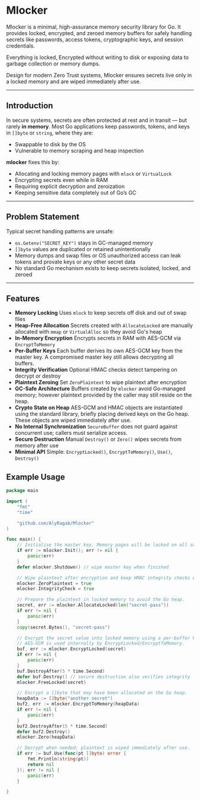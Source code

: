 # Mlocker
Mlocker is a minimal, high-assurance memory security library for Go. It provides locked, encrypted, and zeroed memory buffers for safely handling secrets like passwords, access tokens, cryptographic keys, and session credentials.

Everything is locked, Encrypted without writing to disk or exposing data to garbage collection or memory dumps.

Design for modern Zero Trust systems, Mlocker ensures secrets live only in a locked memory and are wiped immediately after use.

---

## Introduction

In secure systems, secrets are often protected at rest and in transit — but rarely **in memory**. Most Go applications keep passwords, tokens, and keys in `[]byte` or `string`, where they are:

- Swappable to disk by the OS
- Vulnerable to memory scraping and heap inspection

**mlocker** fixes this by:
- Allocating and locking memory pages with `mlock` or `VirtualLock`
- Encrypting secrets even while in RAM
- Requiring explicit decryption and zeroization
- Keeping sensitive data completely out of Go’s GC

---

## Problem Statement

Typical secret handling patterns are unsafe:

- `os.Getenv("SECRET_KEY")` stays in GC-managed memory
- `[]byte` values are duplicated or retained unintentionally
- Memory dumps and swap files or OS unauthorized access can leak tokens and provate keys or any other secret data
- No standard Go mechanism exists to keep secrets isolated, locked, and zeroed

---

## Features

- **Memory Locking** Uses `mlock` to keep secrets off disk and out of swap files
- **Heap-Free Allocation** Secrets created with `AllocateLocked` are manually allocated with `mmap` or `VirtualAlloc` so they avoid Go's heap
- **In-Memory Encryption** Encrypts secrets in RAM with AES-GCM via `EncryptToMemory`
- **Per-Buffer Keys** Each buffer derives its own AES-GCM key from the master key. A compromised master key still allows decrypting all buffers.
- **Integrity Verification** Optional HMAC checks detect tampering on decrypt or destroy
- **Plaintext Zeroing** Set `ZeroPlaintext` to wipe plaintext after encryption
- **GC-Safe Architecture** Buffers created by `mlocker` avoid Go-managed memory; however plaintext provided by the caller may still reside on the heap.
- **Crypto State on Heap** AES-GCM and HMAC objects are instantiated using the standard library, briefly placing derived keys on the Go heap. These objects are wiped immediately after use.
- **No Internal Synchronization** `SecureBuffer` does not guard against concurrent use; callers must serialize access.
- **Secure Destruction** Manual `Destroy()` or `Zero()` wipes secrets from memory after use
- **Minimal API** Simple: `EncryptLocked()`, `EncryptToMemory()`, `Use()`, `Destroy()`

## Example Usage

```go
package main

import (
    "fmt"
    "time"

    "github.com/AlyRagab/Mlocker"
)

func main() {
    // Initialise the master key. Memory pages will be locked on all supported platforms.
    if err := mlocker.Init(); err != nil {
        panic(err)
    }
    defer mlocker.Shutdown() // wipe master key when finished

    // Wipe plaintext after encryption and keep HMAC integrity checks enabled.
    mlocker.ZeroPlaintext = true
    mlocker.IntegrityCheck = true

    // Prepare the plaintext in locked memory to avoid the Go heap.
    secret, err := mlocker.AllocateLocked(len("secret-pass"))
    if err != nil {
        panic(err)
    }
    copy(secret.Bytes(), "secret-pass")

    // Encrypt the secret value into locked memory using a per-buffer key.
    // AES-GCM is used internally by EncryptLocked/EncryptToMemory.
    buf, err := mlocker.EncryptLocked(secret)
    if err != nil {
        panic(err)
    }
    buf.DestroyAfter(5 * time.Second)
    defer buf.Destroy() // secure destruction also verifies integrity
    mlocker.FreeLocked(secret)

    // Encrypt a []byte that may have been allocated on the Go heap.
    heapData := []byte("another secret")
    buf2, err := mlocker.EncryptToMemory(heapData)
    if err != nil {
        panic(err)
    }
    buf2.DestroyAfter(5 * time.Second)
    defer buf2.Destroy()
    mlocker.Zero(heapData)

    // Decrypt when needed; plaintext is wiped immediately after use.
    if err := buf.Use(func(pt []byte) error {
        fmt.Println(string(pt))
        return nil
    }); err != nil {
        panic(err)
    }

}
```

